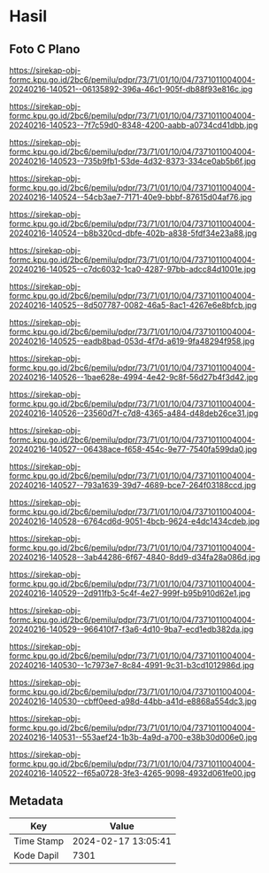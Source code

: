 # Hasil

## Foto C Plano

https://sirekap-obj-formc.kpu.go.id/2bc6/pemilu/pdpr/73/71/01/10/04/7371011004004-20240216-140521--06135892-396a-46c1-905f-db88f93e816c.jpg

https://sirekap-obj-formc.kpu.go.id/2bc6/pemilu/pdpr/73/71/01/10/04/7371011004004-20240216-140523--7f7c59d0-8348-4200-aabb-a0734cd41dbb.jpg

https://sirekap-obj-formc.kpu.go.id/2bc6/pemilu/pdpr/73/71/01/10/04/7371011004004-20240216-140523--735b9fb1-53de-4d32-8373-334ce0ab5b6f.jpg

https://sirekap-obj-formc.kpu.go.id/2bc6/pemilu/pdpr/73/71/01/10/04/7371011004004-20240216-140524--54cb3ae7-7171-40e9-bbbf-87615d04af76.jpg

https://sirekap-obj-formc.kpu.go.id/2bc6/pemilu/pdpr/73/71/01/10/04/7371011004004-20240216-140524--b8b320cd-dbfe-402b-a838-5fdf34e23a88.jpg

https://sirekap-obj-formc.kpu.go.id/2bc6/pemilu/pdpr/73/71/01/10/04/7371011004004-20240216-140525--c7dc6032-1ca0-4287-97bb-adcc84d1001e.jpg

https://sirekap-obj-formc.kpu.go.id/2bc6/pemilu/pdpr/73/71/01/10/04/7371011004004-20240216-140525--8d507787-0082-46a5-8ac1-4267e6e8bfcb.jpg

https://sirekap-obj-formc.kpu.go.id/2bc6/pemilu/pdpr/73/71/01/10/04/7371011004004-20240216-140525--eadb8bad-053d-4f7d-a619-9fa48294f958.jpg

https://sirekap-obj-formc.kpu.go.id/2bc6/pemilu/pdpr/73/71/01/10/04/7371011004004-20240216-140526--1bae628e-4994-4e42-9c8f-56d27b4f3d42.jpg

https://sirekap-obj-formc.kpu.go.id/2bc6/pemilu/pdpr/73/71/01/10/04/7371011004004-20240216-140526--23560d7f-c7d8-4365-a484-d48deb26ce31.jpg

https://sirekap-obj-formc.kpu.go.id/2bc6/pemilu/pdpr/73/71/01/10/04/7371011004004-20240216-140527--06438ace-f658-454c-9e77-7540fa599da0.jpg

https://sirekap-obj-formc.kpu.go.id/2bc6/pemilu/pdpr/73/71/01/10/04/7371011004004-20240216-140527--793a1639-39d7-4689-bce7-264f03188ccd.jpg

https://sirekap-obj-formc.kpu.go.id/2bc6/pemilu/pdpr/73/71/01/10/04/7371011004004-20240216-140528--6764cd6d-9051-4bcb-9624-e4dc1434cdeb.jpg

https://sirekap-obj-formc.kpu.go.id/2bc6/pemilu/pdpr/73/71/01/10/04/7371011004004-20240216-140528--3ab44286-6f67-4840-8dd9-d34fa28a086d.jpg

https://sirekap-obj-formc.kpu.go.id/2bc6/pemilu/pdpr/73/71/01/10/04/7371011004004-20240216-140529--2d911fb3-5c4f-4e27-999f-b95b910d62e1.jpg

https://sirekap-obj-formc.kpu.go.id/2bc6/pemilu/pdpr/73/71/01/10/04/7371011004004-20240216-140529--966410f7-f3a6-4d10-9ba7-ecd1edb382da.jpg

https://sirekap-obj-formc.kpu.go.id/2bc6/pemilu/pdpr/73/71/01/10/04/7371011004004-20240216-140530--1c7973e7-8c84-4991-9c31-b3cd1012986d.jpg

https://sirekap-obj-formc.kpu.go.id/2bc6/pemilu/pdpr/73/71/01/10/04/7371011004004-20240216-140530--cbff0eed-a98d-44bb-a41d-e8868a554dc3.jpg

https://sirekap-obj-formc.kpu.go.id/2bc6/pemilu/pdpr/73/71/01/10/04/7371011004004-20240216-140531--553aef24-1b3b-4a9d-a700-e38b30d006e0.jpg

https://sirekap-obj-formc.kpu.go.id/2bc6/pemilu/pdpr/73/71/01/10/04/7371011004004-20240216-140522--f65a0728-3fe3-4265-9098-4932d061fe00.jpg


## Metadata

| Key        | Value               |
| ---------- | ------------------- |
| Time Stamp | 2024-02-17 13:05:41 |
| Kode Dapil | 7301                |



